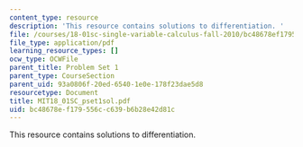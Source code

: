 ```yaml
---
content_type: resource
description: 'This resource contains solutions to differentiation. '
file: /courses/18-01sc-single-variable-calculus-fall-2010/bc48678ef179556cc639b6b28e42d81c_MIT18_01SC_pset1sol.pdf
file_type: application/pdf
learning_resource_types: []
ocw_type: OCWFile
parent_title: Problem Set 1
parent_type: CourseSection
parent_uid: 93a0806f-20ed-6540-1e0e-178f23dae5d8
resourcetype: Document
title: MIT18_01SC_pset1sol.pdf
uid: bc48678e-f179-556c-c639-b6b28e42d81c
---
```

This resource contains solutions to differentiation. 